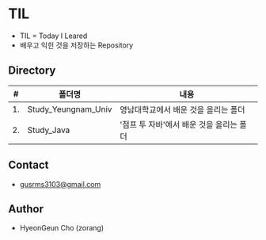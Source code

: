 # TIL
- TIL = Today I Leared
- 배우고 익힌 것을 저장하는 Repository

## Directory
|#|폴더명|내용|
|--|--|--|
|1.|Study_Yeungnam_Univ|영남대학교에서 배운 것을 올리는 폴더|
|2.|Study_Java|'점프 투 자바'에서 배운 것을 올리는 폴더|



## Contact
- gusrms3103@gmail.com

## Author
- HyeonGeun Cho (zorang)
